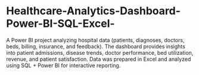 # Healthcare-Analytics-Dashboard-Power-BI-SQL-Excel-
A Power BI project analyzing hospital data (patients, diagnoses, doctors, beds, billing, insurance, and feedback). The dashboard provides insights into patient admissions, disease trends, doctor performance, bed utilization, revenue, and patient satisfaction. Data was prepared in Excel and analyzed using SQL + Power BI for interactive reporting.

